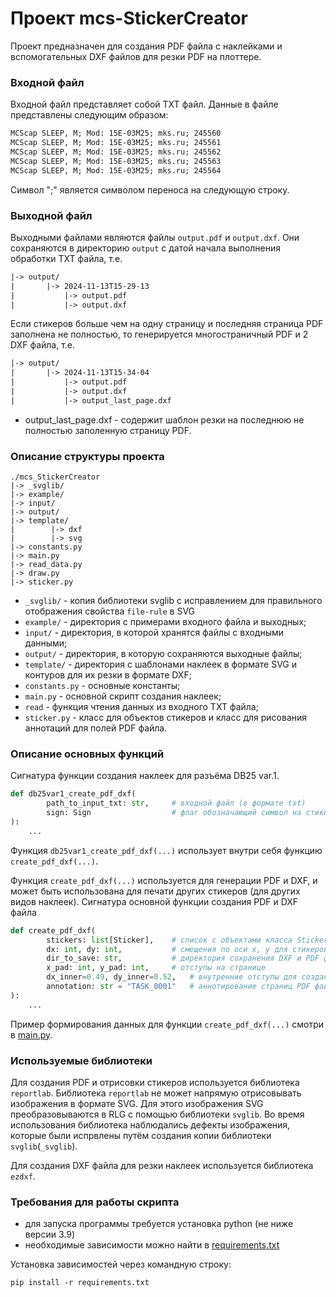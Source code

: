 # Проект mcs-StickerCreator

Проект предназначен для создания PDF файла с наклейками и вспомогательных DXF файлов для резки PDF на плоттере.

### Входной файл

Входной файл представляет собой TXT файл. Данные в файле представлены следующим образом:
```txt
MCScap SLEEP, M; Mod: 15E-03M25; mks.ru; 245560
MCScap SLEEP, M; Mod: 15E-03M25; mks.ru; 245561
MCScap SLEEP, M; Mod: 15E-03M25; mks.ru; 245562
MCScap SLEEP, M; Mod: 15E-03M25; mks.ru; 245563
MCScap SLEEP, M; Mod: 15E-03M25; mks.ru; 245564
```
Символ ";" является символом переноса на следующую строку.

### Выходной файл

Выходными файлами являются файлы `output.pdf` и `output.dxf`. Они сохраняются в директорию `output` с датой начала выполнения обработки TXT файла, т.е.
```txt
|-> output/
|       |-> 2024-11-13T15-29-13
|           |-> output.pdf
|           |-> output.dxf
```
Если стикеров больше чем на одну страницу и последняя страница PDF заполнена не полностью, то генерируется
многостраничный PDF и 2 DXF файла, т.е.
```txt
|-> output/
|       |-> 2024-11-13T15-34-04
|           |-> output.pdf
|           |-> output.dxf
|           |-> output_last_page.dxf
```
* output_last_page.dxf - содержит шаблон резки на последнюю не полностью заполенную страницу PDF.

### Описание структуры проекта

```
./mcs_StickerCreator
|-> _svglib/
|-> example/
|-> input/
|-> output/
|-> template/
|        |-> dxf
|        |-> svg
|-> constants.py
|-> main.py
|-> read_data.py
|-> draw.py
|-> sticker.py
```
* `_svglib/` - копия библиотеки svglib с исправлением для правильного отображения свойства `file-rule` в SVG
* `example/` - директория c примерами входного файла и выходных;
* `input/` - директория, в которой хранятся файлы с входными данными;
* `output/` - директория, в которую сохраняются выходные файлы;
* `template/` - директория с шаблонами наклеек в формате SVG и контуров для их резки в формате DXF;
* `constants.py` - основные константы;
* `main.py` - основной скрипт создания наклеек;
* `read` - функция чтения данных из входного TXT файла;
* `sticker.py` - класс для объектов стикеров и класс для рисования аннотаций для полей PDF файла.


### Описание основных функций

Сигнатура функции создания наклеек для разъёма DB25 var.1.

```python
def db25var1_create_pdf_dxf(
        path_to_input_txt: str,     # входной файл (в формате txt)
        sign: Sign                  # флаг обозначающий символ на стикере (либо lot, либо sn)
):
    ...
```

Функция `db25var1_create_pdf_dxf(...)` использует внутри себя функцию `create_pdf_dxf(...)`.

Функция `create_pdf_dxf(...)` используется для генерации PDF и DXF, и может быть использована для печати других стикеров (для других видов наклеек). 
Сигнатура основной функции создания PDF и DXF файла

```python
def create_pdf_dxf(
        stickers: list[Sticker],    # список с объектами класса Sticker
        dx: int, dy: int,           # смещения по оси x, y для стикеров
        dir_to_save: str,           # директория сохранения DXF и PDF файла
        x_pad: int, y_pad: int,     # отступы на странице
        dx_inner=0.49, dy_inner=0.52,   # внутренние отступы для создания контура в DXF файле   
        annotation: str = "TASK_0001"   # аннотирование страниц PDF файла
):
    ...
```

Пример формирования данных для функции `create_pdf_dxf(...)` смотри в [main.py](main.py).

### Используемые библиотеки

Для создания PDF и отрисовки стикеров используется библиотека `reportlab`.
Библиотека `reportlab` не может напрямую отрисовывать изображения в формате SVG.
Для этого изображения SVG преобразовываются в RLG с помощью библиотеки `svglib`.
Во время использования библиотека наблюдались дефекты изображения, которые были испрвлены путём создания копии
библиотеки `svglib`(`_svglib`).

Для создания DXF файла для резки наклеек используется библиотека `ezdxf`.

### Требования для работы скрипта

* для запуска программы требуется установка python (не ниже версии 3.9)
* необходимые зависимости можно найти в [requirements.txt](../requirements.txt)

Установка зависимостей через командную строку:
```commandline
pip install -r requirements.txt
```